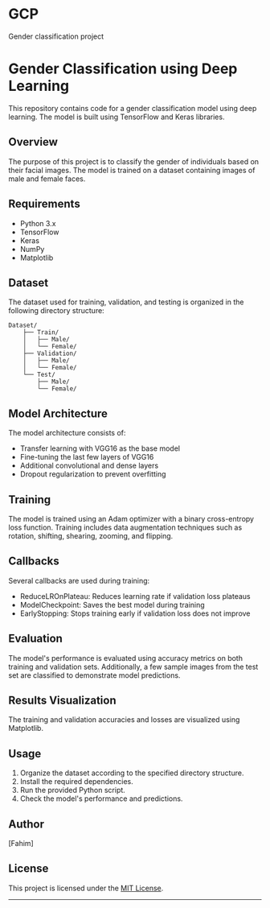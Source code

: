# GCP
Gender classification project

# Gender Classification using Deep Learning

This repository contains code for a gender classification model using deep learning. The model is built using TensorFlow and Keras libraries.

## Overview

The purpose of this project is to classify the gender of individuals based on their facial images. The model is trained on a dataset containing images of male and female faces.

## Requirements

- Python 3.x
- TensorFlow
- Keras
- NumPy
- Matplotlib

## Dataset

The dataset used for training, validation, and testing is organized in the following directory structure:

```
Dataset/
    ├── Train/
    │   ├── Male/
    │   └── Female/
    ├── Validation/
    │   ├── Male/
    │   └── Female/
    └── Test/
        ├── Male/
        └── Female/
```

## Model Architecture

The model architecture consists of:

- Transfer learning with VGG16 as the base model
- Fine-tuning the last few layers of VGG16
- Additional convolutional and dense layers
- Dropout regularization to prevent overfitting

## Training

The model is trained using an Adam optimizer with a binary cross-entropy loss function. Training includes data augmentation techniques such as rotation, shifting, shearing, zooming, and flipping.

## Callbacks

Several callbacks are used during training:

- ReduceLROnPlateau: Reduces learning rate if validation loss plateaus
- ModelCheckpoint: Saves the best model during training
- EarlyStopping: Stops training early if validation loss does not improve

## Evaluation

The model's performance is evaluated using accuracy metrics on both training and validation sets. Additionally, a few sample images from the test set are classified to demonstrate model predictions.

## Results Visualization

The training and validation accuracies and losses are visualized using Matplotlib.

## Usage

1. Organize the dataset according to the specified directory structure.
2. Install the required dependencies.
3. Run the provided Python script.
4. Check the model's performance and predictions.

## Author

[Fahim]

## License

This project is licensed under the [MIT License](LICENSE).

---
